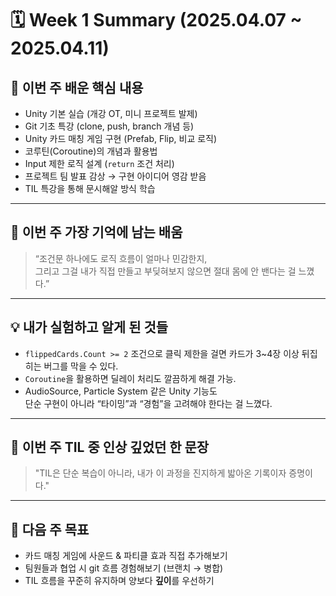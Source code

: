 # 🗓️ Week 1 Summary (2025.04.07 ~ 2025.04.11)

## 📌 이번 주 배운 핵심 내용

- Unity 기본 실습 (개강 OT, 미니 프로젝트 발제)
- Git 기초 특강 (clone, push, branch 개념 등)
- Unity 카드 매칭 게임 구현 (Prefab, Flip, 비교 로직)
- 코루틴(Coroutine)의 개념과 활용법
- Input 제한 로직 설계 (`return` 조건 처리)
- 프로젝트 팀 발표 감상 → 구현 아이디어 영감 받음
- TIL 특강을 통해 문시해알 방식 학습

---

## 🧠 이번 주 가장 기억에 남는 배움

> “조건문 하나에도 로직 흐름이 얼마나 민감한지,  
> 그리고 그걸 내가 직접 만들고 부딪혀보지 않으면 절대 몸에 안 밴다는 걸 느꼈다.”

---

## 💡 내가 실험하고 알게 된 것들

- `flippedCards.Count >= 2` 조건으로 클릭 제한을 걸면
  카드가 3~4장 이상 뒤집히는 버그를 막을 수 있다.
- `Coroutine`을 활용하면 딜레이 처리도 깔끔하게 해결 가능.
- AudioSource, Particle System 같은 Unity 기능도  
  단순 구현이 아니라 “타이밍”과 “경험”을 고려해야 한다는 걸 느꼈다.

---

## 👀 이번 주 TIL 중 인상 깊었던 한 문장

> "TIL은 단순 복습이 아니라, 내가 이 과정을 진지하게 밟아온 기록이자 증명이다."

---

## 🎯 다음 주 목표

- 카드 매칭 게임에 사운드 & 파티클 효과 직접 추가해보기  
- 팀원들과 협업 시 git 흐름 경험해보기 (브랜치 → 병합)  
- TIL 흐름을 꾸준히 유지하며 양보다 **깊이**를 우선하기
